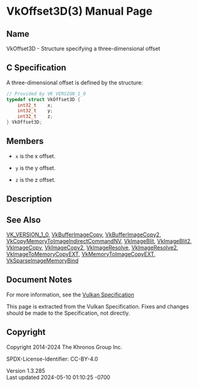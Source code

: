 # VkOffset3D(3) Manual Page

## Name

VkOffset3D - Structure specifying a three-dimensional offset



## <a href="#_c_specification" class="anchor"></a>C Specification

A three-dimensional offset is defined by the structure:

``` c
// Provided by VK_VERSION_1_0
typedef struct VkOffset3D {
    int32_t    x;
    int32_t    y;
    int32_t    z;
} VkOffset3D;
```

## <a href="#_members" class="anchor"></a>Members

- `x` is the x offset.

- `y` is the y offset.

- `z` is the z offset.

## <a href="#_description" class="anchor"></a>Description

## <a href="#_see_also" class="anchor"></a>See Also

[VK_VERSION_1_0](https://registry.khronos.org/vulkan/specs/1.3-extensions/man/html/VK_VERSION_1_0.html),
[VkBufferImageCopy](https://registry.khronos.org/vulkan/specs/1.3-extensions/man/html/VkBufferImageCopy.html),
[VkBufferImageCopy2](https://registry.khronos.org/vulkan/specs/1.3-extensions/man/html/VkBufferImageCopy2.html),
[VkCopyMemoryToImageIndirectCommandNV](https://registry.khronos.org/vulkan/specs/1.3-extensions/man/html/VkCopyMemoryToImageIndirectCommandNV.html),
[VkImageBlit](https://registry.khronos.org/vulkan/specs/1.3-extensions/man/html/VkImageBlit.html), [VkImageBlit2](https://registry.khronos.org/vulkan/specs/1.3-extensions/man/html/VkImageBlit2.html),
[VkImageCopy](https://registry.khronos.org/vulkan/specs/1.3-extensions/man/html/VkImageCopy.html), [VkImageCopy2](https://registry.khronos.org/vulkan/specs/1.3-extensions/man/html/VkImageCopy2.html),
[VkImageResolve](https://registry.khronos.org/vulkan/specs/1.3-extensions/man/html/VkImageResolve.html),
[VkImageResolve2](https://registry.khronos.org/vulkan/specs/1.3-extensions/man/html/VkImageResolve2.html),
[VkImageToMemoryCopyEXT](https://registry.khronos.org/vulkan/specs/1.3-extensions/man/html/VkImageToMemoryCopyEXT.html),
[VkMemoryToImageCopyEXT](https://registry.khronos.org/vulkan/specs/1.3-extensions/man/html/VkMemoryToImageCopyEXT.html),
[VkSparseImageMemoryBind](https://registry.khronos.org/vulkan/specs/1.3-extensions/man/html/VkSparseImageMemoryBind.html)

## <a href="#_document_notes" class="anchor"></a>Document Notes

For more information, see the <a
href="https://registry.khronos.org/vulkan/specs/1.3-extensions/html/vkspec.html#VkOffset3D"
target="_blank" rel="noopener">Vulkan Specification</a>

This page is extracted from the Vulkan Specification. Fixes and changes
should be made to the Specification, not directly.

## <a href="#_copyright" class="anchor"></a>Copyright

Copyright 2014-2024 The Khronos Group Inc.

SPDX-License-Identifier: CC-BY-4.0

Version 1.3.285  
Last updated 2024-05-10 01:10:25 -0700
